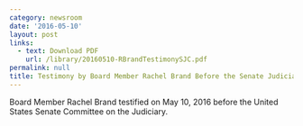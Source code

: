 ```yaml
---
category: newsroom
date: '2016-05-10'
layout: post
links:
  - text: Download PDF
    url: /library/20160510-RBrandTestimonySJC.pdf
permalink: null
title: Testimony by Board Member Rachel Brand Before the Senate Judiciary Committee
---
```

Board Member Rachel Brand testified on May 10, 2016 before the United States Senate Committee on the Judiciary. 

